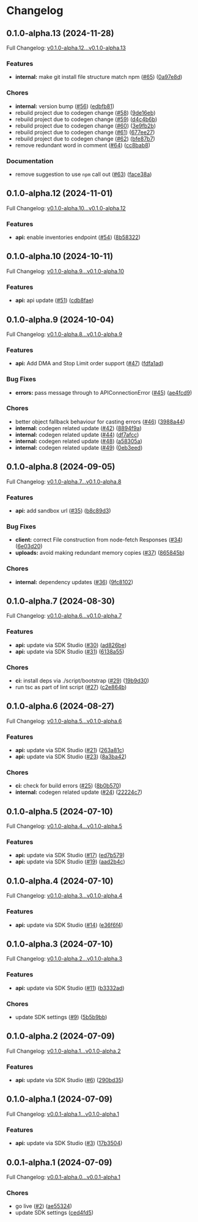 # Changelog

## 0.1.0-alpha.13 (2024-11-28)

Full Changelog: [v0.1.0-alpha.12...v0.1.0-alpha.13](https://github.com/clear-street/studio-sdk-node/compare/v0.1.0-alpha.12...v0.1.0-alpha.13)

### Features

* **internal:** make git install file structure match npm ([#65](https://github.com/clear-street/studio-sdk-node/issues/65)) ([0a97e8d](https://github.com/clear-street/studio-sdk-node/commit/0a97e8dac6a65c9354d80fd3da7d4ba0add30ad3))


### Chores

* **internal:** version bump ([#56](https://github.com/clear-street/studio-sdk-node/issues/56)) ([edbfb81](https://github.com/clear-street/studio-sdk-node/commit/edbfb81a999c641559f5509af03c904223d26340))
* rebuild project due to codegen change ([#58](https://github.com/clear-street/studio-sdk-node/issues/58)) ([9de16eb](https://github.com/clear-street/studio-sdk-node/commit/9de16eb6782a634457f9d1c301764637f5296e52))
* rebuild project due to codegen change ([#59](https://github.com/clear-street/studio-sdk-node/issues/59)) ([d4c4b6b](https://github.com/clear-street/studio-sdk-node/commit/d4c4b6bc92160bbe6d011723502688ccb4a93a76))
* rebuild project due to codegen change ([#60](https://github.com/clear-street/studio-sdk-node/issues/60)) ([3e9fb2b](https://github.com/clear-street/studio-sdk-node/commit/3e9fb2bc4de1b0ca2506ce46b010fba1b70492ab))
* rebuild project due to codegen change ([#61](https://github.com/clear-street/studio-sdk-node/issues/61)) ([677ee27](https://github.com/clear-street/studio-sdk-node/commit/677ee2768857d7f3e1a6312d4b6adaaccb84bb7b))
* rebuild project due to codegen change ([#62](https://github.com/clear-street/studio-sdk-node/issues/62)) ([bfe87b7](https://github.com/clear-street/studio-sdk-node/commit/bfe87b739732e335dbb66c77d5a5ca17ded60d4a))
* remove redundant word in comment ([#64](https://github.com/clear-street/studio-sdk-node/issues/64)) ([cc8bab8](https://github.com/clear-street/studio-sdk-node/commit/cc8bab80186d5f5a0c1ffcac082c62f18c5dc231))


### Documentation

* remove suggestion to use `npm` call out ([#63](https://github.com/clear-street/studio-sdk-node/issues/63)) ([face38a](https://github.com/clear-street/studio-sdk-node/commit/face38a396911e3f80722c99ceb49254e1a6149c))

## 0.1.0-alpha.12 (2024-11-01)

Full Changelog: [v0.1.0-alpha.10...v0.1.0-alpha.12](https://github.com/clear-street/studio-sdk-node/compare/v0.1.0-alpha.10...v0.1.0-alpha.12)

### Features

* **api:** enable inventories endpoint ([#54](https://github.com/clear-street/studio-sdk-node/issues/54)) ([8b58322](https://github.com/clear-street/studio-sdk-node/commit/8b58322a671d6f51b422b4a1ef46b36bf9c43b25))

## 0.1.0-alpha.10 (2024-10-11)

Full Changelog: [v0.1.0-alpha.9...v0.1.0-alpha.10](https://github.com/clear-street/studio-sdk-node/compare/v0.1.0-alpha.9...v0.1.0-alpha.10)

### Features

* **api:** api update ([#51](https://github.com/clear-street/studio-sdk-node/issues/51)) ([cdb8fae](https://github.com/clear-street/studio-sdk-node/commit/cdb8faed5ddafdfcc846a303db616ffe0cac7420))

## 0.1.0-alpha.9 (2024-10-04)

Full Changelog: [v0.1.0-alpha.8...v0.1.0-alpha.9](https://github.com/clear-street/studio-sdk-node/compare/v0.1.0-alpha.8...v0.1.0-alpha.9)

### Features

* **api:** Add DMA and Stop Limit order support ([#47](https://github.com/clear-street/studio-sdk-node/issues/47)) ([fdfa1ad](https://github.com/clear-street/studio-sdk-node/commit/fdfa1adcab9c16f72c7ee0aea11f9c46ed0b95c2))


### Bug Fixes

* **errors:** pass message through to APIConnectionError ([#45](https://github.com/clear-street/studio-sdk-node/issues/45)) ([ae4fcd9](https://github.com/clear-street/studio-sdk-node/commit/ae4fcd97f438723960a8cb94fb3af9f01f315a6c))


### Chores

* better object fallback behaviour for casting errors ([#46](https://github.com/clear-street/studio-sdk-node/issues/46)) ([3988a44](https://github.com/clear-street/studio-sdk-node/commit/3988a441c0260d3c479f17cc7a06e72ba7daa500))
* **internal:** codegen related update ([#42](https://github.com/clear-street/studio-sdk-node/issues/42)) ([8894f9a](https://github.com/clear-street/studio-sdk-node/commit/8894f9a601f944512d6067beefe8e795f5aef6b7))
* **internal:** codegen related update ([#44](https://github.com/clear-street/studio-sdk-node/issues/44)) ([df7afcc](https://github.com/clear-street/studio-sdk-node/commit/df7afcc4a8cd60d9c877ddefc072d960ffcb4c43))
* **internal:** codegen related update ([#48](https://github.com/clear-street/studio-sdk-node/issues/48)) ([a58305a](https://github.com/clear-street/studio-sdk-node/commit/a58305a2d77c682034f6d2ede270ee2b3dd4d84b))
* **internal:** codegen related update ([#49](https://github.com/clear-street/studio-sdk-node/issues/49)) ([0eb3eed](https://github.com/clear-street/studio-sdk-node/commit/0eb3eed05e41a9df41ac795168df9e7204283dea))

## 0.1.0-alpha.8 (2024-09-05)

Full Changelog: [v0.1.0-alpha.7...v0.1.0-alpha.8](https://github.com/clear-street/studio-sdk-node/compare/v0.1.0-alpha.7...v0.1.0-alpha.8)

### Features

* **api:** add sandbox url ([#35](https://github.com/clear-street/studio-sdk-node/issues/35)) ([b8c89d3](https://github.com/clear-street/studio-sdk-node/commit/b8c89d37a49fa427b9fe0c6e597925b916ce69cd))


### Bug Fixes

* **client:** correct File construction from node-fetch Responses ([#34](https://github.com/clear-street/studio-sdk-node/issues/34)) ([6e03d20](https://github.com/clear-street/studio-sdk-node/commit/6e03d207e097dd9897d5ab5bc8738345ca386551))
* **uploads:** avoid making redundant memory copies ([#37](https://github.com/clear-street/studio-sdk-node/issues/37)) ([865845b](https://github.com/clear-street/studio-sdk-node/commit/865845bd96b35a15b4feafb9bc841249763fb6e4))


### Chores

* **internal:** dependency updates ([#36](https://github.com/clear-street/studio-sdk-node/issues/36)) ([9fc8102](https://github.com/clear-street/studio-sdk-node/commit/9fc8102d8f5f8596895d744550861ff9f8904ec2))

## 0.1.0-alpha.7 (2024-08-30)

Full Changelog: [v0.1.0-alpha.6...v0.1.0-alpha.7](https://github.com/clear-street/studio-sdk-node/compare/v0.1.0-alpha.6...v0.1.0-alpha.7)

### Features

* **api:** update via SDK Studio ([#30](https://github.com/clear-street/studio-sdk-node/issues/30)) ([ad826be](https://github.com/clear-street/studio-sdk-node/commit/ad826be6ea6678b03691ab72e9eb89f882772be9))
* **api:** update via SDK Studio ([#31](https://github.com/clear-street/studio-sdk-node/issues/31)) ([6138a55](https://github.com/clear-street/studio-sdk-node/commit/6138a557b80a6cae32b1dcb2ae27d38f223e60bd))


### Chores

* **ci:** install deps via ./script/bootstrap ([#29](https://github.com/clear-street/studio-sdk-node/issues/29)) ([19b9d30](https://github.com/clear-street/studio-sdk-node/commit/19b9d3003c642234a8180f9ec82573fd1957e082))
* run tsc as part of lint script ([#27](https://github.com/clear-street/studio-sdk-node/issues/27)) ([c2e864b](https://github.com/clear-street/studio-sdk-node/commit/c2e864b0f771fc58d577eb32b36bdd1f986e7ccc))

## 0.1.0-alpha.6 (2024-08-27)

Full Changelog: [v0.1.0-alpha.5...v0.1.0-alpha.6](https://github.com/clear-street/studio-sdk-node/compare/v0.1.0-alpha.5...v0.1.0-alpha.6)

### Features

* **api:** update via SDK Studio ([#21](https://github.com/clear-street/studio-sdk-node/issues/21)) ([263a81c](https://github.com/clear-street/studio-sdk-node/commit/263a81c85ccdabaf193f9fe8326adefa2e9251dd))
* **api:** update via SDK Studio ([#23](https://github.com/clear-street/studio-sdk-node/issues/23)) ([8a3ba42](https://github.com/clear-street/studio-sdk-node/commit/8a3ba42c8ee7de70b137e44afe686c51bf8d7bfc))


### Chores

* **ci:** check for build errors ([#25](https://github.com/clear-street/studio-sdk-node/issues/25)) ([8b0b570](https://github.com/clear-street/studio-sdk-node/commit/8b0b570921c493ada8ea48aa5d45cc1e1ef286c9))
* **internal:** codegen related update ([#24](https://github.com/clear-street/studio-sdk-node/issues/24)) ([22224c7](https://github.com/clear-street/studio-sdk-node/commit/22224c7f86fc581292aabc38bb49f292631500aa))

## 0.1.0-alpha.5 (2024-07-10)

Full Changelog: [v0.1.0-alpha.4...v0.1.0-alpha.5](https://github.com/clear-street/studio-sdk-node/compare/v0.1.0-alpha.4...v0.1.0-alpha.5)

### Features

* **api:** update via SDK Studio ([#17](https://github.com/clear-street/studio-sdk-node/issues/17)) ([ed7b579](https://github.com/clear-street/studio-sdk-node/commit/ed7b57926b5636ec40afe3f5f9eada82fdf677f5))
* **api:** update via SDK Studio ([#19](https://github.com/clear-street/studio-sdk-node/issues/19)) ([aad2b4c](https://github.com/clear-street/studio-sdk-node/commit/aad2b4c9c3473e992d8d08bef84a3f61c45fe1ab))

## 0.1.0-alpha.4 (2024-07-10)

Full Changelog: [v0.1.0-alpha.3...v0.1.0-alpha.4](https://github.com/clear-street/studio-sdk-node/compare/v0.1.0-alpha.3...v0.1.0-alpha.4)

### Features

* **api:** update via SDK Studio ([#14](https://github.com/clear-street/studio-sdk-node/issues/14)) ([e36f6f4](https://github.com/clear-street/studio-sdk-node/commit/e36f6f4ec4d991bc59513570285b00edf4847262))

## 0.1.0-alpha.3 (2024-07-10)

Full Changelog: [v0.1.0-alpha.2...v0.1.0-alpha.3](https://github.com/clear-street/studio-sdk-node/compare/v0.1.0-alpha.2...v0.1.0-alpha.3)

### Features

* **api:** update via SDK Studio ([#11](https://github.com/clear-street/studio-sdk-node/issues/11)) ([b3332ad](https://github.com/clear-street/studio-sdk-node/commit/b3332ad683af9368bacc19f9b5035a73138a3bcd))


### Chores

* update SDK settings ([#9](https://github.com/clear-street/studio-sdk-node/issues/9)) ([5b5b9bb](https://github.com/clear-street/studio-sdk-node/commit/5b5b9bb2c1727faccbfdb782d9b1752faeaae747))

## 0.1.0-alpha.2 (2024-07-09)

Full Changelog: [v0.1.0-alpha.1...v0.1.0-alpha.2](https://github.com/clear-street/studio-sdk-node/compare/v0.1.0-alpha.1...v0.1.0-alpha.2)

### Features

* **api:** update via SDK Studio ([#6](https://github.com/clear-street/studio-sdk-node/issues/6)) ([290bd35](https://github.com/clear-street/studio-sdk-node/commit/290bd3543fbbd77f8e9858dfafbc4dfc628effd7))

## 0.1.0-alpha.1 (2024-07-09)

Full Changelog: [v0.0.1-alpha.1...v0.1.0-alpha.1](https://github.com/clear-street/studio-sdk-node/compare/v0.0.1-alpha.1...v0.1.0-alpha.1)

### Features

* **api:** update via SDK Studio ([#3](https://github.com/clear-street/studio-sdk-node/issues/3)) ([17b3504](https://github.com/clear-street/studio-sdk-node/commit/17b3504673b9f3df9e09e34e0cac8887821fa950))

## 0.0.1-alpha.1 (2024-07-09)

Full Changelog: [v0.0.1-alpha.0...v0.0.1-alpha.1](https://github.com/clear-street/studio-sdk-node/compare/v0.0.1-alpha.0...v0.0.1-alpha.1)

### Chores

* go live ([#2](https://github.com/clear-street/studio-sdk-node/issues/2)) ([ae55324](https://github.com/clear-street/studio-sdk-node/commit/ae553245a799725722002e505c86f8a890e7ae53))
* update SDK settings ([ced4fd5](https://github.com/clear-street/studio-sdk-node/commit/ced4fd5ea0d79a15245c1a88ffaf6e245bbc46b7))
